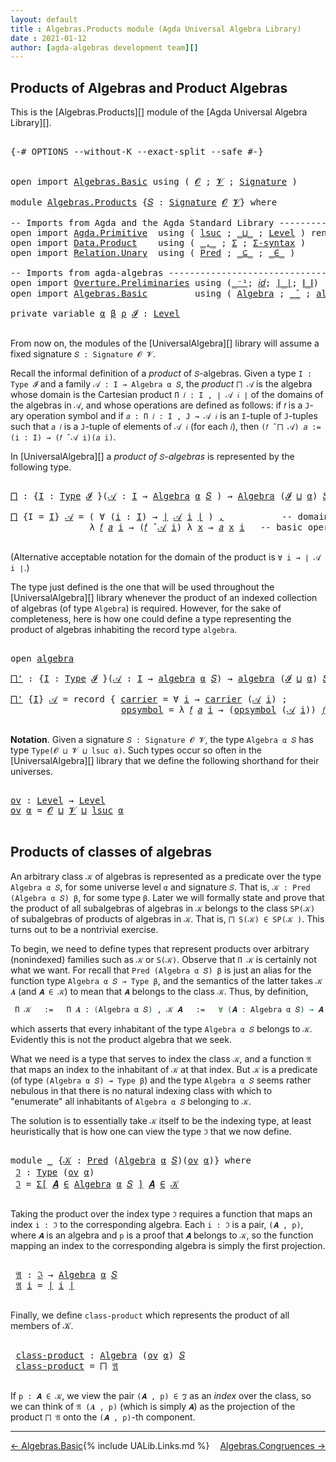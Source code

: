 ```yaml
---
layout: default
title : Algebras.Products module (Agda Universal Algebra Library)
date : 2021-01-12
author: [agda-algebras development team][]
---
```



## <a id="products-of-algebras-and-product-algebras">Products of Algebras and Product Algebras</a>

This is the [Algebras.Products][] module of the [Agda Universal Algebra Library][].

<pre class="Agda">

<a id="353" class="Symbol">{-#</a> <a id="357" class="Keyword">OPTIONS</a> <a id="365" class="Pragma">--without-K</a> <a id="377" class="Pragma">--exact-split</a> <a id="391" class="Pragma">--safe</a> <a id="398" class="Symbol">#-}</a>


<a id="404" class="Keyword">open</a> <a id="409" class="Keyword">import</a> <a id="416" href="Algebras.Basic.html" class="Module">Algebras.Basic</a> <a id="431" class="Keyword">using</a> <a id="437" class="Symbol">(</a> <a id="439" href="Algebras.Basic.html#1139" class="Generalizable">𝓞</a> <a id="441" class="Symbol">;</a> <a id="443" href="Algebras.Basic.html#1141" class="Generalizable">𝓥</a> <a id="445" class="Symbol">;</a> <a id="447" href="Algebras.Basic.html#3865" class="Function">Signature</a> <a id="457" class="Symbol">)</a>

<a id="460" class="Keyword">module</a> <a id="467" href="Algebras.Products.html" class="Module">Algebras.Products</a> <a id="485" class="Symbol">{</a><a id="486" href="Algebras.Products.html#486" class="Bound">𝑆</a> <a id="488" class="Symbol">:</a> <a id="490" href="Algebras.Basic.html#3865" class="Function">Signature</a> <a id="500" href="Algebras.Basic.html#1139" class="Generalizable">𝓞</a> <a id="502" href="Algebras.Basic.html#1141" class="Generalizable">𝓥</a><a id="503" class="Symbol">}</a> <a id="505" class="Keyword">where</a>

<a id="512" class="Comment">-- Imports from Agda and the Agda Standard Library ------------------------------</a>
<a id="594" class="Keyword">open</a> <a id="599" class="Keyword">import</a> <a id="606" href="Agda.Primitive.html" class="Module">Agda.Primitive</a>  <a id="622" class="Keyword">using</a> <a id="628" class="Symbol">(</a> <a id="630" href="Agda.Primitive.html#780" class="Primitive">lsuc</a> <a id="635" class="Symbol">;</a> <a id="637" href="Agda.Primitive.html#810" class="Primitive Operator">_⊔_</a> <a id="641" class="Symbol">;</a> <a id="643" href="Agda.Primitive.html#597" class="Postulate">Level</a> <a id="649" class="Symbol">)</a> <a id="651" class="Keyword">renaming</a> <a id="660" class="Symbol">(</a> <a id="662" href="Agda.Primitive.html#326" class="Primitive">Set</a> <a id="666" class="Symbol">to</a> <a id="669" class="Primitive">Type</a> <a id="674" class="Symbol">)</a>
<a id="676" class="Keyword">open</a> <a id="681" class="Keyword">import</a> <a id="688" href="Data.Product.html" class="Module">Data.Product</a>    <a id="704" class="Keyword">using</a> <a id="710" class="Symbol">(</a> <a id="712" href="Agda.Builtin.Sigma.html#236" class="InductiveConstructor Operator">_,_</a> <a id="716" class="Symbol">;</a> <a id="718" href="Agda.Builtin.Sigma.html#166" class="Record">Σ</a> <a id="720" class="Symbol">;</a> <a id="722" href="Data.Product.html#916" class="Function">Σ-syntax</a> <a id="731" class="Symbol">)</a>
<a id="733" class="Keyword">open</a> <a id="738" class="Keyword">import</a> <a id="745" href="Relation.Unary.html" class="Module">Relation.Unary</a>  <a id="761" class="Keyword">using</a> <a id="767" class="Symbol">(</a> <a id="769" href="Relation.Unary.html#1101" class="Function">Pred</a> <a id="774" class="Symbol">;</a> <a id="776" href="Relation.Unary.html#1742" class="Function Operator">_⊆_</a> <a id="780" class="Symbol">;</a> <a id="782" href="Relation.Unary.html#1523" class="Function Operator">_∈_</a> <a id="786" class="Symbol">)</a>

<a id="789" class="Comment">-- Imports from agda-algebras ---------------------------------------------------</a>
<a id="871" class="Keyword">open</a> <a id="876" class="Keyword">import</a> <a id="883" href="Overture.Preliminaries.html" class="Module">Overture.Preliminaries</a> <a id="906" class="Keyword">using</a> <a id="912" class="Symbol">(</a><a id="913" href="Overture.Preliminaries.html#5228" class="Function Operator">_⁻¹</a><a id="916" class="Symbol">;</a> <a id="918" href="Overture.Preliminaries.html#5627" class="Function">𝑖𝑑</a><a id="920" class="Symbol">;</a> <a id="922" href="Overture.Preliminaries.html#4524" class="Function Operator">∣_∣</a><a id="925" class="Symbol">;</a> <a id="927" href="Overture.Preliminaries.html#4562" class="Function Operator">∥_∥</a><a id="930" class="Symbol">)</a>
<a id="932" class="Keyword">open</a> <a id="937" class="Keyword">import</a> <a id="944" href="Algebras.Basic.html" class="Module">Algebras.Basic</a>         <a id="967" class="Keyword">using</a> <a id="973" class="Symbol">(</a> <a id="975" href="Algebras.Basic.html#6228" class="Function">Algebra</a> <a id="983" class="Symbol">;</a> <a id="985" href="Algebras.Basic.html#9410" class="Function Operator">_̂_</a> <a id="989" class="Symbol">;</a> <a id="991" href="Algebras.Basic.html#8345" class="Record">algebra</a> <a id="999" class="Symbol">)</a>

<a id="1002" class="Keyword">private</a> <a id="1010" class="Keyword">variable</a> <a id="1019" href="Algebras.Products.html#1019" class="Generalizable">α</a> <a id="1021" href="Algebras.Products.html#1021" class="Generalizable">β</a> <a id="1023" href="Algebras.Products.html#1023" class="Generalizable">ρ</a> <a id="1025" href="Algebras.Products.html#1025" class="Generalizable">𝓘</a> <a id="1027" class="Symbol">:</a> <a id="1029" href="Agda.Primitive.html#597" class="Postulate">Level</a>

</pre>

From now on, the modules of the [UniversalAlgebra][] library will assume a fixed signature `𝑆 : Signature 𝓞 𝓥`.

Recall the informal definition of a *product* of `𝑆`-algebras. Given a type `I : Type 𝓘` and a family `𝒜 : I → Algebra α 𝑆`, the *product* `⨅ 𝒜` is the algebra whose domain is the Cartesian product `Π 𝑖 ꞉ I , ∣ 𝒜 𝑖 ∣` of the domains of the algebras in `𝒜`, and whose operations are defined as follows: if `𝑓` is a `J`-ary operation symbol and if `𝑎 : Π 𝑖 ꞉ I , J → 𝒜 𝑖` is an `I`-tuple of `J`-tuples such that `𝑎 𝑖` is a `J`-tuple of elements of `𝒜 𝑖` (for each `𝑖`), then `(𝑓 ̂ ⨅ 𝒜) 𝑎 := (i : I) → (𝑓 ̂ 𝒜 i)(𝑎 i)`.

In [UniversalAlgebra][] a *product of* `𝑆`-*algebras* is represented by the following type.

<pre class="Agda">

<a id="⨅"></a><a id="1785" href="Algebras.Products.html#1785" class="Function">⨅</a> <a id="1787" class="Symbol">:</a> <a id="1789" class="Symbol">{</a><a id="1790" href="Algebras.Products.html#1790" class="Bound">I</a> <a id="1792" class="Symbol">:</a> <a id="1794" href="Algebras.Products.html#669" class="Primitive">Type</a> <a id="1799" href="Algebras.Products.html#1025" class="Generalizable">𝓘</a> <a id="1801" class="Symbol">}(</a><a id="1803" href="Algebras.Products.html#1803" class="Bound">𝒜</a> <a id="1805" class="Symbol">:</a> <a id="1807" href="Algebras.Products.html#1790" class="Bound">I</a> <a id="1809" class="Symbol">→</a> <a id="1811" href="Algebras.Basic.html#6228" class="Function">Algebra</a> <a id="1819" href="Algebras.Products.html#1019" class="Generalizable">α</a> <a id="1821" href="Algebras.Products.html#486" class="Bound">𝑆</a> <a id="1823" class="Symbol">)</a> <a id="1825" class="Symbol">→</a> <a id="1827" href="Algebras.Basic.html#6228" class="Function">Algebra</a> <a id="1835" class="Symbol">(</a><a id="1836" href="Algebras.Products.html#1025" class="Generalizable">𝓘</a> <a id="1838" href="Agda.Primitive.html#810" class="Primitive Operator">⊔</a> <a id="1840" href="Algebras.Products.html#1019" class="Generalizable">α</a><a id="1841" class="Symbol">)</a> <a id="1843" href="Algebras.Products.html#486" class="Bound">𝑆</a>

<a id="1846" href="Algebras.Products.html#1785" class="Function">⨅</a> <a id="1848" class="Symbol">{</a><a id="1849" class="Argument">I</a> <a id="1851" class="Symbol">=</a> <a id="1853" href="Algebras.Products.html#1853" class="Bound">I</a><a id="1854" class="Symbol">}</a> <a id="1856" href="Algebras.Products.html#1856" class="Bound">𝒜</a> <a id="1858" class="Symbol">=</a> <a id="1860" class="Symbol">(</a> <a id="1862" class="Symbol">∀</a> <a id="1864" class="Symbol">(</a><a id="1865" href="Algebras.Products.html#1865" class="Bound">i</a> <a id="1867" class="Symbol">:</a> <a id="1869" href="Algebras.Products.html#1853" class="Bound">I</a><a id="1870" class="Symbol">)</a> <a id="1872" class="Symbol">→</a> <a id="1874" href="Overture.Preliminaries.html#4524" class="Function Operator">∣</a> <a id="1876" href="Algebras.Products.html#1856" class="Bound">𝒜</a> <a id="1878" href="Algebras.Products.html#1865" class="Bound">i</a> <a id="1880" href="Overture.Preliminaries.html#4524" class="Function Operator">∣</a> <a id="1882" class="Symbol">)</a> <a id="1884" href="Agda.Builtin.Sigma.html#236" class="InductiveConstructor Operator">,</a>           <a id="1896" class="Comment">-- domain of the product algebra</a>
               <a id="1944" class="Symbol">λ</a> <a id="1946" href="Algebras.Products.html#1946" class="Bound">𝑓</a> <a id="1948" href="Algebras.Products.html#1948" class="Bound">𝑎</a> <a id="1950" href="Algebras.Products.html#1950" class="Bound">i</a> <a id="1952" class="Symbol">→</a> <a id="1954" class="Symbol">(</a><a id="1955" href="Algebras.Products.html#1946" class="Bound">𝑓</a> <a id="1957" href="Algebras.Basic.html#9410" class="Function Operator">̂</a> <a id="1959" href="Algebras.Products.html#1856" class="Bound">𝒜</a> <a id="1961" href="Algebras.Products.html#1950" class="Bound">i</a><a id="1962" class="Symbol">)</a> <a id="1964" class="Symbol">λ</a> <a id="1966" href="Algebras.Products.html#1966" class="Bound">x</a> <a id="1968" class="Symbol">→</a> <a id="1970" href="Algebras.Products.html#1948" class="Bound">𝑎</a> <a id="1972" href="Algebras.Products.html#1966" class="Bound">x</a> <a id="1974" href="Algebras.Products.html#1950" class="Bound">i</a>   <a id="1978" class="Comment">-- basic operations of the product algebra</a>

</pre>

(Alternative acceptable notation for the domain of the product is `∀ i → ∣ 𝒜 i ∣`.)

The type just defined is the one that will be used throughout the [UniversalAlgebra][] library whenever the product of an indexed collection of algebras (of type `Algebra`) is required.  However, for the sake of completeness, here is how one could define a type representing the product of algebras inhabiting the record type `algebra`.

<pre class="Agda">

<a id="2471" class="Keyword">open</a> <a id="2476" href="Algebras.Basic.html#8345" class="Module">algebra</a>

<a id="⨅&#39;"></a><a id="2485" href="Algebras.Products.html#2485" class="Function">⨅&#39;</a> <a id="2488" class="Symbol">:</a> <a id="2490" class="Symbol">{</a><a id="2491" href="Algebras.Products.html#2491" class="Bound">I</a> <a id="2493" class="Symbol">:</a> <a id="2495" href="Algebras.Products.html#669" class="Primitive">Type</a> <a id="2500" href="Algebras.Products.html#1025" class="Generalizable">𝓘</a> <a id="2502" class="Symbol">}(</a><a id="2504" href="Algebras.Products.html#2504" class="Bound">𝒜</a> <a id="2506" class="Symbol">:</a> <a id="2508" href="Algebras.Products.html#2491" class="Bound">I</a> <a id="2510" class="Symbol">→</a> <a id="2512" href="Algebras.Basic.html#8345" class="Record">algebra</a> <a id="2520" href="Algebras.Products.html#1019" class="Generalizable">α</a> <a id="2522" href="Algebras.Products.html#486" class="Bound">𝑆</a><a id="2523" class="Symbol">)</a> <a id="2525" class="Symbol">→</a> <a id="2527" href="Algebras.Basic.html#8345" class="Record">algebra</a> <a id="2535" class="Symbol">(</a><a id="2536" href="Algebras.Products.html#1025" class="Generalizable">𝓘</a> <a id="2538" href="Agda.Primitive.html#810" class="Primitive Operator">⊔</a> <a id="2540" href="Algebras.Products.html#1019" class="Generalizable">α</a><a id="2541" class="Symbol">)</a> <a id="2543" href="Algebras.Products.html#486" class="Bound">𝑆</a>

<a id="2546" href="Algebras.Products.html#2485" class="Function">⨅&#39;</a> <a id="2549" class="Symbol">{</a><a id="2550" href="Algebras.Products.html#2550" class="Bound">I</a><a id="2551" class="Symbol">}</a> <a id="2553" href="Algebras.Products.html#2553" class="Bound">𝒜</a> <a id="2555" class="Symbol">=</a> <a id="2557" class="Keyword">record</a> <a id="2564" class="Symbol">{</a> <a id="2566" href="Algebras.Basic.html#8443" class="Field">carrier</a> <a id="2574" class="Symbol">=</a> <a id="2576" class="Symbol">∀</a> <a id="2578" href="Algebras.Products.html#2578" class="Bound">i</a> <a id="2580" class="Symbol">→</a> <a id="2582" href="Algebras.Basic.html#8443" class="Field">carrier</a> <a id="2590" class="Symbol">(</a><a id="2591" href="Algebras.Products.html#2553" class="Bound">𝒜</a> <a id="2593" href="Algebras.Products.html#2578" class="Bound">i</a><a id="2594" class="Symbol">)</a> <a id="2596" class="Symbol">;</a>                 <a id="2614" class="Comment">-- domain</a>
                     <a id="2645" href="Algebras.Basic.html#8462" class="Field">opsymbol</a> <a id="2654" class="Symbol">=</a> <a id="2656" class="Symbol">λ</a> <a id="2658" href="Algebras.Products.html#2658" class="Bound">𝑓</a> <a id="2660" href="Algebras.Products.html#2660" class="Bound">𝑎</a> <a id="2662" href="Algebras.Products.html#2662" class="Bound">i</a> <a id="2664" class="Symbol">→</a> <a id="2666" class="Symbol">(</a><a id="2667" href="Algebras.Basic.html#8462" class="Field">opsymbol</a> <a id="2676" class="Symbol">(</a><a id="2677" href="Algebras.Products.html#2553" class="Bound">𝒜</a> <a id="2679" href="Algebras.Products.html#2662" class="Bound">i</a><a id="2680" class="Symbol">))</a> <a id="2683" href="Algebras.Products.html#2658" class="Bound">𝑓</a> <a id="2685" class="Symbol">λ</a> <a id="2687" href="Algebras.Products.html#2687" class="Bound">x</a> <a id="2689" class="Symbol">→</a> <a id="2691" href="Algebras.Products.html#2660" class="Bound">𝑎</a> <a id="2693" href="Algebras.Products.html#2687" class="Bound">x</a> <a id="2695" href="Algebras.Products.html#2662" class="Bound">i</a> <a id="2697" class="Symbol">}</a> <a id="2699" class="Comment">-- basic operations</a>

</pre>



**Notation**. Given a signature `𝑆 : Signature 𝓞 𝓥`, the type `Algebra α 𝑆` has type `Type(𝓞 ⊔ 𝓥 ⊔ lsuc α)`.  Such types occur so often in the [UniversalAlgebra][] library that we define the following shorthand for their universes.

<pre class="Agda">

<a id="ov"></a><a id="2981" href="Algebras.Products.html#2981" class="Function">ov</a> <a id="2984" class="Symbol">:</a> <a id="2986" href="Agda.Primitive.html#597" class="Postulate">Level</a> <a id="2992" class="Symbol">→</a> <a id="2994" href="Agda.Primitive.html#597" class="Postulate">Level</a>
<a id="3000" href="Algebras.Products.html#2981" class="Function">ov</a> <a id="3003" href="Algebras.Products.html#3003" class="Bound">α</a> <a id="3005" class="Symbol">=</a> <a id="3007" href="Algebras.Products.html#500" class="Bound">𝓞</a> <a id="3009" href="Agda.Primitive.html#810" class="Primitive Operator">⊔</a> <a id="3011" href="Algebras.Products.html#502" class="Bound">𝓥</a> <a id="3013" href="Agda.Primitive.html#810" class="Primitive Operator">⊔</a> <a id="3015" href="Agda.Primitive.html#780" class="Primitive">lsuc</a> <a id="3020" href="Algebras.Products.html#3003" class="Bound">α</a>

</pre>



## <a id="products-of-classes-of-algebras">Products of classes of algebras</a>

An arbitrary class `𝒦` of algebras is represented as a predicate over the type `Algebra α 𝑆`, for some universe level `α` and signature `𝑆`. That is, `𝒦 : Pred (Algebra α 𝑆) β`, for some type `β`. Later we will formally state and prove that the product of all subalgebras of algebras in `𝒦` belongs to the class `SP(𝒦)` of subalgebras of products of algebras in `𝒦`. That is, `⨅ S(𝒦) ∈ SP(𝒦 )`. This turns out to be a nontrivial exercise.

To begin, we need to define types that represent products over arbitrary (nonindexed) families such as `𝒦` or `S(𝒦)`. Observe that `Π 𝒦` is certainly not what we want.  For recall that `Pred (Algebra α 𝑆) β` is just an alias for the function type `Algebra α 𝑆 → Type β`, and the semantics of the latter takes `𝒦 𝑨` (and `𝑨 ∈ 𝒦`) to mean that `𝑨` belongs to the class `𝒦`. Thus, by definition,

```agda
 Π 𝒦   :=   Π 𝑨 ꞉ (Algebra α 𝑆) , 𝒦 𝑨   :=   ∀ (𝑨 : Algebra α 𝑆) → 𝑨 ∈ 𝒦,
```

which asserts that every inhabitant of the type `Algebra α 𝑆` belongs to `𝒦`.  Evidently this is not the product algebra that we seek.

What we need is a type that serves to index the class `𝒦`, and a function `𝔄` that maps an index to the inhabitant of `𝒦` at that index. But `𝒦` is a predicate (of type `(Algebra α 𝑆) → Type β`) and the type `Algebra α 𝑆` seems rather nebulous in that there is no natural indexing class with which to "enumerate" all inhabitants of `Algebra α 𝑆` belonging to `𝒦`.

The solution is to essentially take `𝒦` itself to be the indexing type, at least heuristically that is how one can view the type `ℑ` that we now define.

<pre class="Agda">

<a id="4707" class="Keyword">module</a> <a id="4714" href="Algebras.Products.html#4714" class="Module">_</a> <a id="4716" class="Symbol">{</a><a id="4717" href="Algebras.Products.html#4717" class="Bound">𝒦</a> <a id="4719" class="Symbol">:</a> <a id="4721" href="Relation.Unary.html#1101" class="Function">Pred</a> <a id="4726" class="Symbol">(</a><a id="4727" href="Algebras.Basic.html#6228" class="Function">Algebra</a> <a id="4735" href="Algebras.Products.html#1019" class="Generalizable">α</a> <a id="4737" href="Algebras.Products.html#486" class="Bound">𝑆</a><a id="4738" class="Symbol">)(</a><a id="4740" href="Algebras.Products.html#2981" class="Function">ov</a> <a id="4743" href="Algebras.Products.html#1019" class="Generalizable">α</a><a id="4744" class="Symbol">)}</a> <a id="4747" class="Keyword">where</a>
 <a id="4754" href="Algebras.Products.html#4754" class="Function">ℑ</a> <a id="4756" class="Symbol">:</a> <a id="4758" href="Algebras.Products.html#669" class="Primitive">Type</a> <a id="4763" class="Symbol">(</a><a id="4764" href="Algebras.Products.html#2981" class="Function">ov</a> <a id="4767" href="Algebras.Products.html#4735" class="Bound">α</a><a id="4768" class="Symbol">)</a>
 <a id="4771" href="Algebras.Products.html#4754" class="Function">ℑ</a> <a id="4773" class="Symbol">=</a> <a id="4775" href="Data.Product.html#916" class="Function">Σ[</a> <a id="4778" href="Algebras.Products.html#4778" class="Bound">𝑨</a> <a id="4780" href="Data.Product.html#916" class="Function">∈</a> <a id="4782" href="Algebras.Basic.html#6228" class="Function">Algebra</a> <a id="4790" href="Algebras.Products.html#4735" class="Bound">α</a> <a id="4792" href="Algebras.Products.html#486" class="Bound">𝑆</a> <a id="4794" href="Data.Product.html#916" class="Function">]</a> <a id="4796" href="Algebras.Products.html#4778" class="Bound">𝑨</a> <a id="4798" href="Relation.Unary.html#1523" class="Function Operator">∈</a> <a id="4800" href="Algebras.Products.html#4717" class="Bound">𝒦</a>

</pre>

Taking the product over the index type `ℑ` requires a function that maps an index `i : ℑ` to the corresponding algebra.  Each `i : ℑ` is a pair, `(𝑨 , p)`, where `𝑨` is an algebra and `p` is a proof that `𝑨` belongs to `𝒦`, so the function mapping an index to the corresponding algebra is simply the first projection.

<pre class="Agda">

 <a id="5149" href="Algebras.Products.html#5149" class="Function">𝔄</a> <a id="5151" class="Symbol">:</a> <a id="5153" href="Algebras.Products.html#4754" class="Function">ℑ</a> <a id="5155" class="Symbol">→</a> <a id="5157" href="Algebras.Basic.html#6228" class="Function">Algebra</a> <a id="5165" href="Algebras.Products.html#4735" class="Bound">α</a> <a id="5167" href="Algebras.Products.html#486" class="Bound">𝑆</a>
 <a id="5170" href="Algebras.Products.html#5149" class="Function">𝔄</a> <a id="5172" href="Algebras.Products.html#5172" class="Bound">i</a> <a id="5174" class="Symbol">=</a> <a id="5176" href="Overture.Preliminaries.html#4524" class="Function Operator">∣</a> <a id="5178" href="Algebras.Products.html#5172" class="Bound">i</a> <a id="5180" href="Overture.Preliminaries.html#4524" class="Function Operator">∣</a>

</pre>

Finally, we define `class-product` which represents the product of all members of 𝒦.

<pre class="Agda">

 <a id="5296" href="Algebras.Products.html#5296" class="Function">class-product</a> <a id="5310" class="Symbol">:</a> <a id="5312" href="Algebras.Basic.html#6228" class="Function">Algebra</a> <a id="5320" class="Symbol">(</a><a id="5321" href="Algebras.Products.html#2981" class="Function">ov</a> <a id="5324" href="Algebras.Products.html#4735" class="Bound">α</a><a id="5325" class="Symbol">)</a> <a id="5327" href="Algebras.Products.html#486" class="Bound">𝑆</a>
 <a id="5330" href="Algebras.Products.html#5296" class="Function">class-product</a> <a id="5344" class="Symbol">=</a> <a id="5346" href="Algebras.Products.html#1785" class="Function">⨅</a> <a id="5348" href="Algebras.Products.html#5149" class="Function">𝔄</a>

</pre>

If `p : 𝑨 ∈ 𝒦`, we view the pair `(𝑨 , p) ∈ ℑ` as an *index* over the class, so we can think of `𝔄 (𝑨 , p)` (which is simply `𝑨`) as the projection of the product `⨅ 𝔄` onto the `(𝑨 , p)`-th component.

-----------------------

<span style="float:left;">[← Algebras.Basic](Algebras.Basic.html)</span>
<span style="float:right;">[Algebras.Congruences →](Algebras.Congruences.html)</span>

{% include UALib.Links.md %}

[agda-algebras development team]: https://github.com/ualib/agda-algebras#the-agda-algebras-development-team
